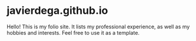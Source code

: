 # javierdega.github.io
Hello! This is my folio site. It lists my professional experience, as well as my hobbies and interests.
Feel free to use it as a template.